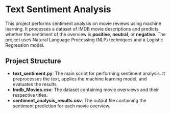 # Text Sentiment Analysis
This project performs sentiment analysis on movie reviews using machine learning. It processes a dataset of IMDB movie descriptions and predicts whether the sentiment of the overview is **positive**, **neutral**, or **negative**.
The project uses Natural Language Processing (NLP) techniques and a Logistic Regression model.

## Project Structure
- **text_sentiment.py**: The main script for performing sentiment analysis. It preprocesses the text, applies the machine learning model, and evaluates the results.
- **Imdb_Movies.csv**: The dataset containing movie overviews and their respective titles.
- **sentiment_analysis_results.csv**: The output file containing the sentiment prediction for each movie overview.


